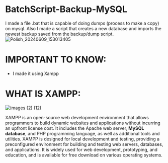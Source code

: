 # BatchScript-Backup-MySQL
I made a file .bat that is capable of doing dumps (process to make a copy) on mysql. Also I made a script that creates a new database and imports the newest backup saved from the backup/dump script. 
![Polish_20240609_153013405](https://github.com/Arthur-byte-code/Batcscript-Backup-MySQL/assets/152222113/08c907c6-534c-43f3-9346-d885160b0de6)

# IMPORTANT TO KNOW:
 - I made it using Xampp

# WHAT IS XAMPP:
![images (2) (12)](https://github.com/Arthur-byte-code/Batcscript-Backup-MySQL/assets/152222113/dd23aaf3-210e-436f-99d6-cd21c1dc8d19)

XAMPP is an open-source web development environment that allows programmers to build dynamic websites and applications without incurring an upfront license cost. It includes the Apache web server, **MySQL database**, and PHP programming language, as well as additional tools and utilities. XAMPP is designed for local development and testing, providing a preconfigured environment for building and testing web servers, databases, and applications. It is widely used for web development, prototyping, and education, and is available for free download on various operating systems.
